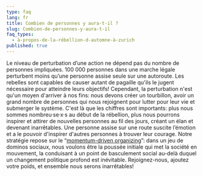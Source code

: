 ```yaml
---
type: faq
lang: fr
title: Combien de personnes y aura-t-il ?
slug: Combien-de-personnes-y-aura-t-il
faq_types:
  - à-propos-de-la-rébellion-d-automne-à-zurich
published: true
---
```

Le niveau de perturbation d’une action ne dépend pas du nombre de personnes impliquées. 100 000 personnes dans une marche légale perturbent moins qu’une personne assise seule sur une autoroute. Les rebelles sont capables de causer autant de pagaille qu'ils le jugent nécessaire pour atteindre leurs objectifs! Cependant, la perturbation n'est qu'un moyen d'arriver à nos fins: nous devons créer un tourbillon, avoir un grand nombre de personnes qui nous rejoignent pour lutter pour leur vie et submerger le système. C'est là que les chiffres sont importants: plus nous sommes nombreu·se·x·s au début de la rébellion, plus nous pourrons inspirer et attirer de nouvelles personnes au fil des jours, créant un élan et devenant inarrêtables. Une personne assise sur une route suscite l’émotion et a le pouvoir d'inspirer d'autres personnes à trouver leur courage. Notre stratégie repose sur le “[momentum-driven organizing](https://by2020weriseup.net/assets/presentations/Presentation-momentum-driven-organising-EN.pdf)”: dans un jeu de dominos sociaux, nous voulons être la poussée initiale qui met la société en mouvement, la conduisant à un point de basculement social au-delà duquel un changement politique profond est inévitable. Rejoignez-nous, ajoutez votre poids, et ensemble nous serons inarrêtables!